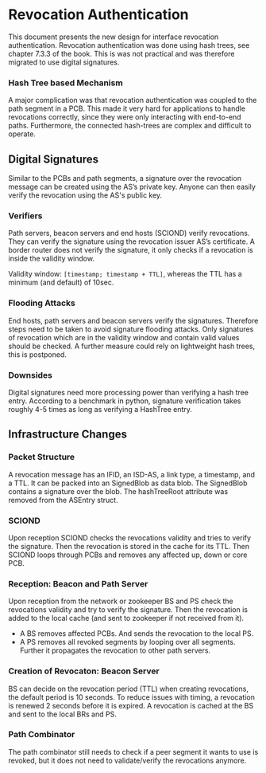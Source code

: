 # Revocation Authentication

This document presents the new design for interface revocation authentication. Revocation authentication was done using hash trees, see chapter 7.3.3 of the book. This is was not practical and was therefore migrated to use digital signatures.

### Hash Tree based Mechanism
A major complication was that revocation authentication was coupled to the path segment in a PCB. This made it very hard for applications to handle revocations correctly, since they were only interacting with end-to-end paths. Furthermore, the connected hash-trees are complex and difficult to operate. 

## Digital Signatures
Similar to the PCBs and path segments, a signature over the revocation message can be created using the AS’s private key. Anyone can then easily verify the revocation using the AS's public key.

### Verifiers
Path servers, beacon servers and end hosts (SCIOND) verify revocations. They can verify the signature using the revocation issuer AS’s certificate. A border router does not verify the signature, it only checks if a revocation is inside the validity window. 

Validity window: `[timestamp; timestamp + TTL]`, whereas the TTL has a minimum (and default) of 10sec.

### Flooding Attacks
End hosts, path servers and beacon servers verify the signatures. Therefore steps need to be taken to avoid signature flooding attacks. Only signatures of revocation which are in the validity window and contain valid values should be checked. A further measure could rely on lightweight hash trees, this is postponed.

### Downsides
Digital signatures need more processing power than verifying a hash tree entry. According to a benchmark in python, signature verification takes roughly 4-5 times as long as verifying a HashTree entry.

## Infrastructure Changes
### Packet Structure
A revocation message has an IFID, an ISD-AS, a link type, a timestamp, and a TTL. It can be packed into an SignedBlob as data blob. The SignedBlob contains a signature over the blob. 
The hashTreeRoot attribute was removed from the ASEntry struct.

### SCIOND
Upon reception SCIOND checks the revocations validity and tries to verify the signature. Then the revocation is stored in the cache for its TTL. Then SCIOND loops through PCBs and removes any affected up, down or core PCB. 

### Reception: Beacon and Path Server
Upon reception from the network or zookeeper BS and PS check the revocations validity and try to verify the signature. Then the revocation is added to the local cache (and sent to zookeeper if not received from it). 

- A BS removes affected PCBs. And sends the revocation to the local PS.
- A PS removes all revoked segments by looping over all segments. Further it propagates the revocation to other path servers.

### Creation of Revocaton: Beacon Server
BS can decide on the revocation period (TTL) when creating revocations, the default period is 10 seconds. To reduce issues with timing, a revocation is renewed 2 seconds before it is expired. A revocation is cached at the BS and sent to the local BRs and PS.

### Path Combinator
The path combinator still needs to check if a peer segment it wants to use is revoked, but it does not need to validate/verify the revocations anymore.
